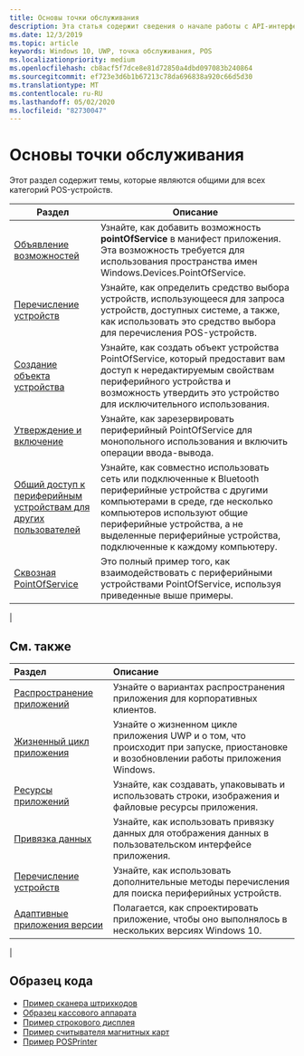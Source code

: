 ```yaml
---
title: Основы точки обслуживания
description: Эта статья содержит сведения о начале работы с API-интерфейсами среда выполнения Windows PointOfService.
ms.date: 12/3/2019
ms.topic: article
keywords: Windows 10, UWP, точка обслуживания, POS
ms.localizationpriority: medium
ms.openlocfilehash: cb8acf5f7dce8e81d72850a4dbd097083b240864
ms.sourcegitcommit: ef723e3d6b1b67213c78da696838a920c66d5d30
ms.translationtype: MT
ms.contentlocale: ru-RU
ms.lasthandoff: 05/02/2020
ms.locfileid: "82730047"
---
```

# <a name="point-of-service-basics"></a>Основы точки обслуживания

Этот раздел содержит темы, которые являются общими для всех категорий POS-устройств.

|Раздел |Описание |
|------|------------|
| [Объявление возможностей](pos-basics-capability.md)      | Узнайте, как добавить возможность **pointOfService** в манифест приложения.  Эта возможность требуется для использования пространства имен Windows.Devices.PointOfService.  |
| [Перечисление устройств](pos-basics-enumerating.md)        | Узнайте, как определить средство выбора устройств, использующееся для запроса устройств, доступных системе, а также, как использовать это средство выбора для перечисления POS-устройств.  |
| [Создание объекта устройства](pos-basics-deviceobject.md)  | Узнайте, как создать объект устройства PointOfService, который предоставит вам доступ к нередактируемым свойствам периферийного устройства и возможность утвердить это устройство для исключительного использования. |
| [Утверждение и включение](pos-basics-claim.md)  | Узнайте, как зарезервировать периферийный PointOfService для монопольного использования и включить операции ввода-вывода.  |
| [Общий доступ к периферийным устройствам для других пользователей](pos-basics-sharing.md) | Узнайте, как совместно использовать сеть или подключенные к Bluetooth периферийные устройства с другими компьютерами в среде, где несколько компьютеров используют общие периферийные устройства, а не выделенные периферийные устройства, подключенные к каждому компьютеру.
| [Сквозная PointOfService](pos-get-started.md)  | Это полный пример того, как взаимодействовать с периферийными устройствами PointOfService, используя приведенные выше примеры. |
|

## <a name="see-also"></a>См. также

| Раздел   | Описание |
|:--------|:------------|
| [Распространение приложений](../publish/distribute-lob-apps-to-enterprises.md) | Узнайте о вариантах распространения приложения для корпоративных клиентов. |
| [Жизненный цикл приложения](../launch-resume/app-lifecycle.md) | Узнайте о жизненном цикле приложения UWP и о том, что происходит при запуске, приостановке и возобновлении работы приложения Windows. |
| [Ресурсы приложений](../app-resources/index.md) | Узнайте, как создавать, упаковывать и использовать строки, изображения и файловые ресурсы приложения. |
| [Привязка данных](../data-binding/index.md) | Узнайте, как использовать привязку данных для отображения данных в пользовательском интерфейсе приложения. |
| [Перечисление устройств](enumerate-devices.md) | Узнайте, как использовать дополнительные методы перечисления для поиска периферийных устройств.|
| [Адаптивные приложения версии](../debug-test-perf/version-adaptive-apps.md) | Полагается, как спроектировать приложение, чтобы оно выполнялось в нескольких версиях Windows 10.|
|


## <a name="sample-code"></a>Образец кода
+ [Пример сканера штрихкодов](https://github.com/Microsoft/Windows-universal-samples/tree/master/Samples/BarcodeScanner)
+ [Образец кассового аппарата]( https://github.com/Microsoft/Windows-universal-samples/tree/master/Samples/CashDrawer)
+ [Пример строкового дисплея](https://github.com/Microsoft/Windows-universal-samples/tree/master/Samples/LineDisplay)
+ [Пример считывателя магнитных карт](https://github.com/Microsoft/Windows-universal-samples/tree/master/Samples/MagneticStripeReader)
+ [Пример POSPrinter](https://github.com/Microsoft/Windows-universal-samples/tree/master/Samples/PosPrinter)
